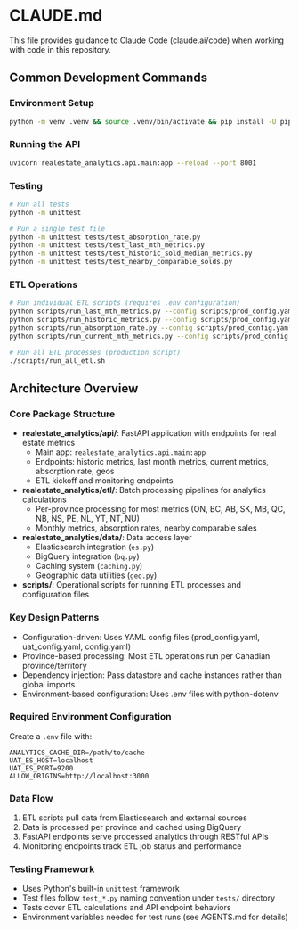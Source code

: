 # CLAUDE.md

This file provides guidance to Claude Code (claude.ai/code) when working with code in this repository.

## Common Development Commands

### Environment Setup
```bash
python -m venv .venv && source .venv/bin/activate && pip install -U pip && pip install -e .
```

### Running the API
```bash
uvicorn realestate_analytics.api.main:app --reload --port 8001
```

### Testing
```bash
# Run all tests
python -m unittest

# Run a single test file
python -m unittest tests/test_absorption_rate.py
python -m unittest tests/test_last_mth_metrics.py
python -m unittest tests/test_historic_sold_median_metrics.py
python -m unittest tests/test_nearby_comparable_solds.py
```

### ETL Operations
```bash
# Run individual ETL scripts (requires .env configuration)
python scripts/run_last_mth_metrics.py --config scripts/prod_config.yaml --prov_code ON
python scripts/run_historic_metrics.py --config scripts/prod_config.yaml --prov_code BC
python scripts/run_absorption_rate.py --config scripts/prod_config.yaml --prov_code AB
python scripts/run_current_mth_metrics.py --config scripts/prod_config.yaml

# Run all ETL processes (production script)
./scripts/run_all_etl.sh
```

## Architecture Overview

### Core Package Structure
- **realestate_analytics/api/**: FastAPI application with endpoints for real estate metrics
  - Main app: `realestate_analytics.api.main:app`
  - Endpoints: historic metrics, last month metrics, current metrics, absorption rate, geos
  - ETL kickoff and monitoring endpoints
- **realestate_analytics/etl/**: Batch processing pipelines for analytics calculations
  - Per-province processing for most metrics (ON, BC, AB, SK, MB, QC, NB, NS, PE, NL, YT, NT, NU)
  - Monthly metrics, absorption rates, nearby comparable sales
- **realestate_analytics/data/**: Data access layer
  - Elasticsearch integration (`es.py`)
  - BigQuery integration (`bq.py`) 
  - Caching system (`caching.py`)
  - Geographic data utilities (`geo.py`)
- **scripts/**: Operational scripts for running ETL processes and configuration files

### Key Design Patterns
- Configuration-driven: Uses YAML config files (prod_config.yaml, uat_config.yaml, config.yaml)
- Province-based processing: Most ETL operations run per Canadian province/territory
- Dependency injection: Pass datastore and cache instances rather than global imports
- Environment-based configuration: Uses .env files with python-dotenv

### Required Environment Configuration
Create a `.env` file with:
```
ANALYTICS_CACHE_DIR=/path/to/cache
UAT_ES_HOST=localhost
UAT_ES_PORT=9200
ALLOW_ORIGINS=http://localhost:3000
```

### Data Flow
1. ETL scripts pull data from Elasticsearch and external sources
2. Data is processed per province and cached using BigQuery
3. FastAPI endpoints serve processed analytics through RESTful APIs
4. Monitoring endpoints track ETL job status and performance

### Testing Framework
- Uses Python's built-in `unittest` framework
- Test files follow `test_*.py` naming convention under `tests/` directory
- Tests cover ETL calculations and API endpoint behaviors
- Environment variables needed for test runs (see AGENTS.md for details)